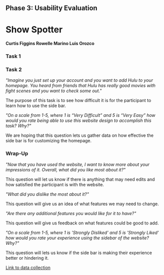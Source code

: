 ## Phase 3: Usability Evaluation

# Show Spotter

#### Curtis Figgins   Rowelle Marino   Luis Orozco


### Task 1

### Task 2
*"Imagine you just set up your account and you want to add Hulu to your homepage. You heard from friends that Hulu has really good movies with fight scenes and you want to check some out."*

The purpose of this task is to see how difficult it is for the participant to learn how to use the side bar. 

*"On a scale from 1-5, where 1 is “Very Difficult” and 5 is “Very Easy” how  would you rate being able to use this website design to accomplish this task? Why?"*

We are hoping that this question lets us gather data on how effective the side bar is for customizing the homepage.

### Wrap-Up
*"Now that you have used the website, I want to know more about your impressions of it. Overall, what did you like most about it?"*

This question will let us know if there is anything that may need edits and how satisfied the participant is with the website.  

*"What did you dislike the most about it?"*

This question will give us an idea of what features we may need to change.

*"Are there any additional features you would like for it to have?"*

This question will give us feedback on what features could be good to add. 

*"On a scale from 1-5, where 1 is 'Strongly Disliked' and 5 is 'Strongly Liked' how  would you rate your experience using the sidebar of the website?  Why?"*

This question will lets us know if the side bar is making their experience better or hindering it.

[Link to data collection](https://docs.google.com/spreadsheets/d/1NPHlq8AJrkLPIaopTqCFFZ1rRABsQXSCm-ZBkLn3VnE/edit?usp=sharing)
